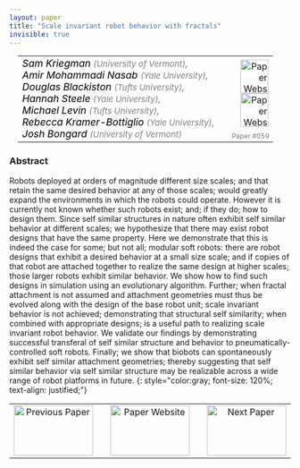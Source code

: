 ```yaml
---
layout: paper
title: "Scale invariant robot behavior with fractals"
invisible: true
---
```

<table width = "95%" style="padding-left: 15px; margin-left: auto; margin-right: 10px;">
<tr><td style = "vertical-align: top; padding-right: 25px;" rowspan="2">
<span style="color:black; font-size: 110%;"><i>
Sam Kriegman <span style="color:gray; font-size: 85%">(University of Vermont)</span><span style="color:gray; font-size: 100%">,</span><br>  Amir Mohammadi Nasab <span style="color:gray; font-size: 85%">(Yale University)</span><span style="color:gray; font-size: 100%">,</span><br>  Douglas Blackiston <span style="color:gray; font-size: 85%">(Tufts University)</span><span style="color:gray; font-size: 100%">,</span><br>  Hannah Steele <span style="color:gray; font-size: 85%">(Yale University)</span><span style="color:gray; font-size: 100%">,</span><br>  Michael Levin <span style="color:gray; font-size: 85%">(Tufts University)</span><span style="color:gray; font-size: 100%">,</span><br>  Rebecca Kramer-Bottiglio <span style="color:gray; font-size: 85%">(Yale University)</span><span style="color:gray; font-size: 100%">,</span><br>  Josh Bongard <span style="color:gray; font-size: 85%">(University of Vermont)</span>
</i></span>
</td>
<td style="text-align: right;"><a href="http://www.roboticsproceedings.org/rss17/p059.pdf"><img src="{{ site.baseurl }}/images/paper_link.png" alt="Paper Website" width = "50"  height = "60"/></a><br> <a href="https://fractalrobots.github.io"><img src="{{ site.baseurl }}/images/website_link.png" alt="Paper Website" width = "50"  height = "60"/></a><br>    </td>
</tr>
<tr>
<td style="color:#777789; text-align:right; font-size: 75%; margin-right:10px;">Paper&nbsp;#059</td>
</tr>
</table>


### Abstract
Robots deployed at orders of magnitude different size scales; and that retain the same desired behavior at any of those scales; would greatly expand the environments in which the robots could operate. However it is currently not known whether such robots exist; and; if they do; how to design them. Since self similar structures in nature often exhibit self similar behavior at different scales; we hypothesize that there may exist robot designs that have the same property. Here we demonstrate that this is indeed the case for some; but not all; modular soft robots: there are robot designs that exhibit a desired behavior at a small size scale; and if copies of that robot are attached together to realize the same design at higher scales; those larger robots exhibit similar behavior. We show how to find such designs in simulation using an evolutionary algorithm. Further; when fractal attachment is not assumed and attachment geometries must thus be evolved along with the design of the base robot unit; scale invariant behavior is not achieved; demonstrating that structural self similarity; when combined with appropriate designs; is a useful path to realizing scale invariant robot behavior. We validate our findings by demonstrating successful transferal of self similar structure and behavior to pneumatically-controlled soft robots. Finally; we show that biobots can spontaneously exhibit self similar attachment geometries; thereby suggesting that self similar behavior via self similar structure may be realizable across a wide range of robot platforms in future.
{: style="color:gray; font-size: 120%; text-align: justified;"}



<table width="100%">
 <tr>
    <td style="width: 30%; text-align: center;"><a href="{{ site.baseurl }}/program/papers/058/">
<img src="{{ site.baseurl }}/images/previous_icon.png"
       alt="Previous Paper" width = "142"  height = "90"/> 
</a> </td>
<td style="text-align: center;"><a href="{{ site.baseurl }}/program/papers">
<img src="{{ site.baseurl }}/images/overview_icon.png"
       alt="Paper Website" width = "142"  height = "90"/> 
</a> </td>
    <td style="width: 30%; text-align: center;"><a href="{{ site.baseurl }}/program/papers/060/">
    <img src="{{ site.baseurl }}/images/next_icon.png"
        alt="Next Paper" width = "142"  height = "90"/>
    </a></td>
</tr>
</table>